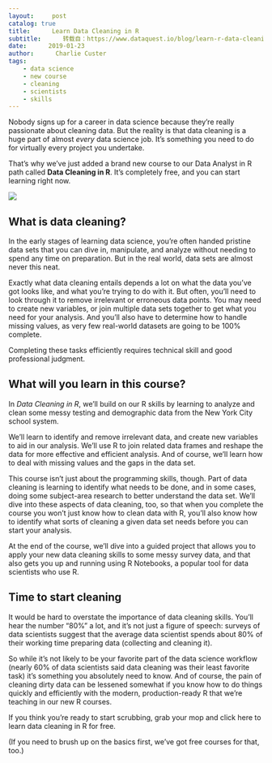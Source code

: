 ```yaml
---
layout:     post
catalog: true
title:      Learn Data Cleaning in R
subtitle:      转载自：https://www.dataquest.io/blog/learn-r-data-cleaning/
date:      2019-01-23
author:      Charlie Custer
tags:
    - data science
    - new course
    - cleaning
    - scientists
    - skills
---
```


Nobody signs up for a career in data science because they’re really passionate about cleaning data. But the reality is that data cleaning is a huge part of almost *every* data science job. It’s something you need to do for virtually every project you undertake.

That’s why we’ve just added a brand new course to our Data Analyst in R path called **Data Cleaning in R**. It’s completely free, and you can start learning right now.

![](https://i.imgur.com/GUxY0kd.gif)


## What is data cleaning?

In the early stages of learning data science, you’re often handed pristine data sets that you can dive in, manipulate, and analyze without needing to spend any time on preparation. But in the real world, data sets are almost never this neat.

Exactly what data cleaning entails depends a lot on what the data you’ve got looks like, and what you’re trying to do with it. But often, you’ll need to look through it to remove irrelevant or erroneous data points. You may need to create new variables, or join multiple data sets together to get what you need for your analysis. And you’ll also have to determine how to handle missing values, as very few real-world datasets are going to be 100% complete.

Completing these tasks efficiently requires technical skill and good professional judgment.

## What will you learn in this course?

In *Data Cleaning in R*, we’ll build on our R skills by learning to analyze and clean some messy testing and demographic data from the New York City school system.

We’ll learn to identify and remove irrelevant data, and create new variables to aid in our analysis. We’ll use R to join related data frames and reshape the data for more effective and efficient analysis. And of course, we’ll learn how to deal with missing values and the gaps in the data set.

This course isn’t just about the programming skills, though. Part of data cleaning is learning to identify what needs to be done, and in some cases, doing some subject-area research to better understand the data set. We’ll dive into these aspects of data cleaning, too, so that when you complete the course you won’t just know how to clean data with R, you’ll also know how to identify what sorts of cleaning a given data set needs before you can start your analysis.

At the end of the course, we’ll dive into a guided project that allows you to apply your new data cleaning skills to some messy survey data, and that also gets you up and running using R Notebooks, a popular tool for data scientists who use R.

## Time to start cleaning

It would be hard to overstate the importance of data cleaning skills. You’ll hear the number “80%” a lot, and it’s not just a figure of speech: surveys of data scientists suggest that the average data scientist spends about 80% of their working time preparing data (collecting and cleaning it).

So while it’s not likely to be your favorite part of the data science workflow (nearly 60% of data scientists said data cleaning was their least favorite task) it’s something you absolutely need to know. And of course, the pain of cleaning dirty data can be lessened somewhat if you know how to do things quickly and efficiently with the modern, production-ready R that we’re teaching in our new R courses.

If you think you’re ready to start scrubbing, grab your mop and click here to learn data cleaning in R for free.

(If you need to brush up on the basics first, we’ve got free courses for that, too.)

